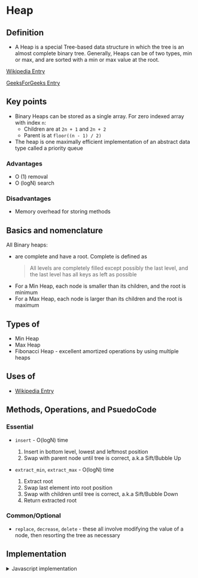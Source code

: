 # Heap

## Definition

- A Heap is a special Tree-based data structure in which the tree is an almost complete binary tree. Generally, Heaps can be of two types, min or max, and are sorted with a min or max value at the root.

[Wikipedia Entry](<https://en.wikipedia.org/wiki/Heap_(data_structure)>)

[GeeksForGeeks Entry](https://www.geeksforgeeks.org/binary-heap/)

## Key points

- Binary Heaps can be stored as a single array. For zero indexed array with index `n`:
  - Children are at `2n + 1` and `2n + 2`
  - Parent is at `floor((n - 1) / 2)`
- The heap is one maximally efficient implementation of an abstract data type called a priority queue

### Advantages

- O (1) removal
- O (logN) search

### Disadvantages

- Memory overhead for storing methods

## Basics and nomenclature

All Binary heaps:

- are complete and have a root. Complete is defined as
  > All levels are completely filled except possibly the last level, and the last level has all keys as left as possible
- For a Min Heap, each node is smaller than its children, and the root is minimum
- For a Max Heap, each node is larger than its children and the root is maximum

## Types of

- Min Heap
- Max Heap
- Fibonacci Heap - excellent amortized operations by using multiple heaps

## Uses of

- [Wikipedia Entry](https://en.wikipedia.org/wiki/Priority_queue)

## Methods, Operations, and PsuedoCode

### Essential

- `insert` - O(logN) time

  1. Insert in bottom level, lowest and leftmost position
  2. Swap with parent node until tree is correct, a.k.a Sift/Bubble Up

- `extract_min`, `extract_max` - O(logN) time
  1. Extract root
  2. Swap last element into root position
  3. Swap with children until tree is correct, a.k.a Sift/Bubble Down
  4. Return extracted root

### Common/Optional

- `replace`, `decrease`, `delete` - these all involve modifying the value of a node, then resorting the tree as necessary

## Implementation

<details>
<summary>Javascript implementation</summary>

```js
class MaxHeap {
  constructor() {
    this.values = [];
  }

  getChildIndex(idx) {
    const timesTwo = idx * 2;
    return [timesTwo + 1, timesTwo + 2];
  }

  getParentIndex(idx) {
    return Math.floor((idx - 1) / 2);
  }

  insert(val) {
    this.values.push(val);
    this.bubbleUp();
    return this.values;
  }

  bubbleUp() {
    let index = this.values.length - 1;
    const element = this.values[index];

    while (index > 0) {
      let parentIdx = this.getParentIndex(index);
      let parent = this.values[parentIdx];
      if (element <= parent) break;

      this.values[parentIdx] = element;
      this.values[index] = parent;
      index = parentIdx;
    }
  }

  extractMax() {
    const max = this.values[0];
    const end = this.values.pop();
    if (this.values.length > 0) {
      this.values[0] = end;
      this.sinkDown();
    }
    return max;
  }

  sinkDown() {
    let idx = 0;
    const length = this.values.length;
    const element = this.values[0];

    while (true) {
      let [leftIdx, rightIdx] = this.getChildIndex(idx);
      let leftChild;
      let rightChild;
      let swapIdx;

      if (leftIdx < length) {
        leftChild = this.values[leftIdx];
        if (leftChild > element) swapIdx = leftIdx;
      }

      if (rightIdx < length) {
        rightChild = this.values[rightIdx];

        if ((!swapIdx && rightChild > element) || (swapIdx && rightChild > leftChild)) {
          swapIdx = rightIdx;
        }
      }

      if (swapIdx == undefined) break;
      this.values[idx] = this.values[swapIdx];
      this.values[swapIdx] = element;
      idx = swapIdx;
    }
  }
}
```

</details>
